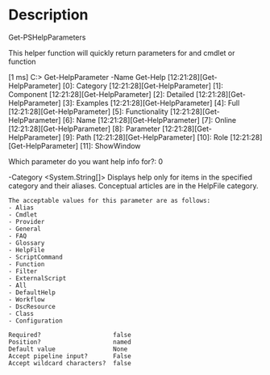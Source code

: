 ﻿# Description

Get-PSHelpParameters

This helper function will quickly return parameters for and cmdlet or function

[1 ms] C:\> Get-HelpParameter -Name Get-Help
[12:21:28][Get-HelpParameter] [0]: Category
[12:21:28][Get-HelpParameter] [1]: Component
[12:21:28][Get-HelpParameter] [2]: Detailed
[12:21:28][Get-HelpParameter] [3]: Examples
[12:21:28][Get-HelpParameter] [4]: Full
[12:21:28][Get-HelpParameter] [5]: Functionality
[12:21:28][Get-HelpParameter] [6]: Name
[12:21:28][Get-HelpParameter] [7]: Online
[12:21:28][Get-HelpParameter] [8]: Parameter
[12:21:28][Get-HelpParameter] [9]: Path
[12:21:28][Get-HelpParameter] [10]: Role
[12:21:28][Get-HelpParameter] [11]: ShowWindow

Which parameter do you want help info for?: 0

-Category <System.String[]>
    Displays help only for items in the specified category and their aliases. Conceptual articles are in the HelpFile
    category.

    The acceptable values for this parameter are as follows:
    - Alias
    - Cmdlet
    - Provider
    - General
    - FAQ
    - Glossary
    - HelpFile
    - ScriptCommand
    - Function
    - Filter
    - ExternalScript
    - All
    - DefaultHelp
    - Workflow
    - DscResource
    - Class
    - Configuration

    Required?                    false
    Position?                    named
    Default value                None
    Accept pipeline input?       False
    Accept wildcard characters?  false
